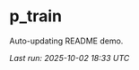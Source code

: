 # p_train

Auto-updating README demo.

<!--START_SECTION:status-->
_Last run: 2025-10-02 18:33 UTC_
<!--END_SECTION:status-->













































































































































































































































































































































































































































































































































































































































































































































































































































































































































